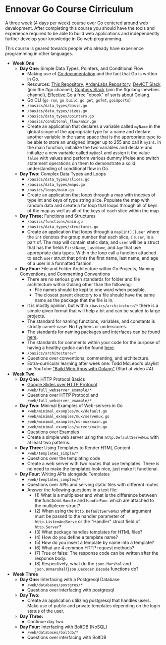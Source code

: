 # Ennovar Go Course Cirriculum

A three week (4 days per week) course over Go centered around web development. After completing this course you should have the tools and experience required to be able to build web applications and independently further develop your knowledge in Go web programming. 

This course is geared towards people who already have experience programming in other languages.

* __Week One__
    * __Day One:__ Simple Data Types, Pointers, and Conditional Flow
        * Making use of [Go documentation](https://golang.org/doc/) and the fact that Go is written in Go. 
        * Resources: [This Repository](https://github.com/Ennovar/teaching-go), [ArdanLabs Repository](https://github.com/ardanlabs/gotraining), [DevICT Slack](https://devict-slackin.herokuapp.com/) (join the #go channel), [Gophers Slack](https://invite.slack.golangbridge.org/) (join the #golang-newbies channel), [Effective Go](https://golang.org/doc/effective_go.html) a free "ebook" of sorts about Golang.
        * Go CLI (`go run`, `go build`, `go get`, `gofmt`, `goimports`)
        * `/basics/data_types/basic.go`
        * `/basics/data_types/sizes.go`
        * `/basics/data_types/pointers.go`
        * `/basics/conditonal_flow/main.go`
        * Create an application that declares a variable called `myName` in the global scope of the appropriate type for a name and declare another variable in the same space that is the appropriate type to be able to store an unsigned integer up to 255 and call it `myInt`. In the main function, initialize the two variables and declare and initialize a new variable called `myBool` and assign it the value `false` with values and perform various dummy if/else and switch statement operations on them to demonstrate a solid understanding of conditional flow in Go.
    * __Day Two:__ Complex Data Types and Loops
        * `/basics/data_types/slices.go`
        * `/basics/data_types/maps.go`
        * `/basics/loops/main.go`
        * Create an application that loops through a map with indexes of type int and keys of type string slice. Populate the map with random data and create a for loop that loops through all of keys of the map as well as all of the keys of each slice within the map.
    * __Day Three:__ Functions and Structures
        * `/basics/functions/main.go`
        * `/basics/data_types/structures.go`
        * Create an application that loops through a `map[int][]user` where the `int` denotes the group number that each slice, `[]user`, is a part of. The map will contain static data, and `user` will be a struct that has the fields `FirstName`, `LastName`, and `Age` that use appropriate data types. Within the loop call a function attached to each `user` struct that prints the first name, last name, and age of a user in a formatted fashion.
    * __Day Four:__ File and Folder Architecture within Go Projects, Naming Conventions, and Commenting Conventions
        * There are no serious given standards for folder and file architecture within Golang other than the following:
            * File names should be kept to one word when possible.
            * The closest parent directory to a file should have the same name as the package that the file is in.
        * It is mostly opinion, but within `/basics/architecture/*` there is a simple given format that will help a bit and can be scaled to large projects.
        * The standard for naming functions, variables, and constants is strictly camel-case. No hyphens or underscores.
        * The standards for naming packages and interfaces can be found [here](https://golang.org/doc/effective_go.html#names).
        * The standards for comments within your code for the purpose of having a healthy godoc can be found [here](https://golang.org/doc/effective_go.html#commentary).
        * `/basics/architecture/*`
        * Questions over conventions, commenting, and architecture.
        * Extra-curricular learning after week one: Todd McLeod's playlist on YouTube ["Build Web Apps with Golang"](https://www.youtube.com/playlist?list=PLSak_q1UXfPp2VwUQ4ZdUVJdMO6pfi5v_) (Start at video #4).
* __Week Two__
    * __Day One:__ HTTP Protocol Basics
        * [Google Slides over HTTP Protocol](https://docs.google.com/presentation/d/1zhBy-JPEnv8wT42-xI_GyYihmN8DnpuYvnCPX8_VOZ4/edit?usp=sharing)
        * `/web/full_webserver_example/*`
        * Questions over HTTP Protocol and `/web/full_webserver_example/*`
    * __Day Two:__ Minimal Examples of Web-servers in Go
        * `/web/minimal_examples/mux/default.go`
        * `/web/minimal_examples/mux/servemux.go`
        * `/web/minimal_examples/no-mux/main.go`
        * `/web/minimal_examples/server/main.go`
        * Questions over Examples
        * Create a simple web server using the `http.DefaultServeMux` with at least two patterns.
    * __Day Three:__ Using Templates to Render HTML Content
        * `/web/templates_simple/*`
        * Questions over the templating code
        * Create a web server with two routes that use templates. There is no need to make the templates look nice, just make it functional.
    * __Day Four:__ Writing APIs alongside Templates
        * `/web/templates_complex/*`
        * Questions over APIs and serving static files with different routes
        * Answer the following questions in a text file:
            * (1) What is a multiplexer and what is the difference between the functions `Handle` and `HandleFunc` which are attached to the multiplexer struct?
            * (2) When using the `http.DefaultServeMux` what argument must be passed to the handler parameter of `http.ListenAndServe` or the "Handler" struct field of `http.Server`?
            * (3) What package handles templates for HTML files?
            * (4) How do you define a template name?
            * (5) How do you insert a template by name into a template?
            * (6) What are 4 common HTTP request methods?
            * (7) True or false: The response code can be written after the response body.
            * (8) Respectively, what do the `json.Marshal` and `json.Unmarshal`/`json.Decoder.Decode` functions do?
* __Week Three__
    * __Day One:__ Interfacing with a Postgresql Database
        * `/web/databases/postgres/*`
        * Questions over interfacing with postgresql
    * __Day Two:__
        * Create an application utilizing postgresql that handles users. Make use of public and private templates depending on the login status of the user.
    * __Day Three:__
        * Continue day two.
    * __Day Four:__ Interfacing with BoltDB (NoSQL)
         * `/web/databases/boltdb/*`
         * Questions over interfacing with BoltDB
